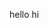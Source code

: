 hello hi

<!---
MasonTuckness/MasonTuckness is a ✨ special ✨ repository because its `README.md` (this file) appears on your GitHub profile.
You can click the Preview link to take a look at your changes.
--->
